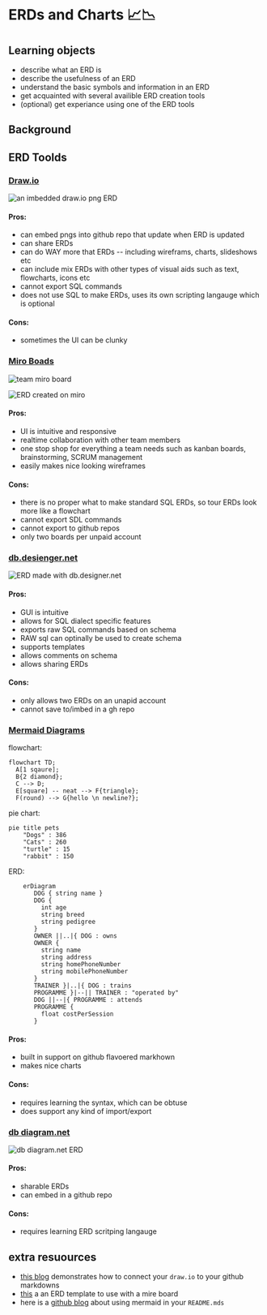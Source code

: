 # ERDs and Charts 📈📉

## Learning objects

* describe what an ERD is 
* describe the usefulness of an ERD
* understand the basic symbols and information in an ERD
* get acquainted with several availible ERD creation tools
* (optional) get experiance using one of the ERD tools 
 
## Background

## ERD Toolds

### [Draw.io](https://app.diagrams.net) 

![an imbedded draw.io png ERD](./erd.drawio.png)

#### Pros:

* can embed pngs into github repo that update when ERD is updated
* can share ERDs
* can do WAY more that ERDs -- including wireframs, charts, slideshows etc
* can include mix ERDs with other types of visual aids such as text, flowcharts, icons etc
* cannot export SQL commands
* does not use SQL to make ERDs, uses its own scripting langauge which is optional

#### Cons:

* sometimes the UI can be clunky

### [Miro Boads](https://miro.com/) 

![team miro board](./team-miro.png)

![ERD created on miro](./team-miro.png)

#### Pros:

* UI is intuitive and responsive
* realtime collaboration with other team members
* one stop shop for everything a team needs such as  kanban boards, brainstorming, SCRUM management
* easily makes nice looking wireframes

#### Cons:

* there is no proper what to make standard SQL ERDs, so tour ERDs look more like a flowchart
* cannot export SDL commands
* cannot export to github repos
* only two boards per unpaid account

### [db.desienger.net](https://app.dbdesigner.net)

![ERD made with db.designer.net](./db.desienger-erd.png)

#### Pros:

* GUI is intuitive
* allows for SQL dialect specific features
* exports raw SQL commands based on schema
* RAW sql can optinally be used to create schema
* supports templates
* allows comments on schema
* allows sharing ERDs

#### Cons:

* only allows two ERDs on an unapid account
* cannot save to/imbed in a gh repo

### [Mermaid Diagrams](https://github.com/mermaid-js/mermaid#readme) 

flowchart:

```mermaid
flowchart TD;
  A[1 sqaure];
  B{2 diamond};
  C --> D;
  E[square] -- neat --> F{triangle};
  F(round) --> G{hello \n newline?};
```

pie chart:

```mermaid
pie title pets
    "Dogs" : 386
    "Cats" : 260
    "turtle" : 15
    "rabbit" : 150
```

ERD:

```mermaid
    erDiagram
       DOG { string name }
       DOG {
         int age
         string breed
         string pedigree
       }
       OWNER ||..|{ DOG : owns
       OWNER {
         string name
         string address
         string homePhoneNumber
         string mobilePhoneNumber
       }
       TRAINER }|..|{ DOG : trains
       PROGRAMME }|--|| TRAINER : "operated by"
       DOG ||--|{ PROGRAMME : attends
       PROGRAMME {
         float costPerSession
       }
```

#### Pros:

* built in support on github flavoered markhown
* makes nice charts

#### Cons:

* requires learning the syntax, which can be obtuse
* does support any kind of import/export

### [db diagram.net](https://dbdiagram.io/home/)

![db diagram.net ERD](./db-diagram.net.png)

#### Pros:

* sharable ERDs
* can embed in a github repo

#### Cons:

* requires learning ERD scritping langauge

## extra resuources

* [this blog](https://desk.draw.io/support/solutions/articles/16000042371-embed-a-diagram-in-github-markdown) demonstrates how to connect your `draw.io` to your github markdowns 
* [this](https://miro.com/templates/entity-relationship-diagram/) a an ERD template to use with a mire board
* here is a [github blog](https://github.blog/2022-02-14-include-diagrams-markdown-files-mermaid/) about using mermaid in your `README.mds`
